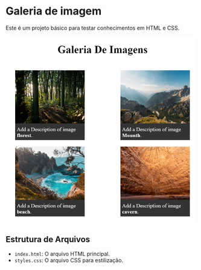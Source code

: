 # Galeria de imagem 

Este é um projeto básico para testar conhecimentos em HTML e CSS.

![image](imagerd.png)

## Estrutura de Arquivos

- `index.html`: O arquivo HTML principal.
- `styles.css`: O arquivo CSS para estilização.


